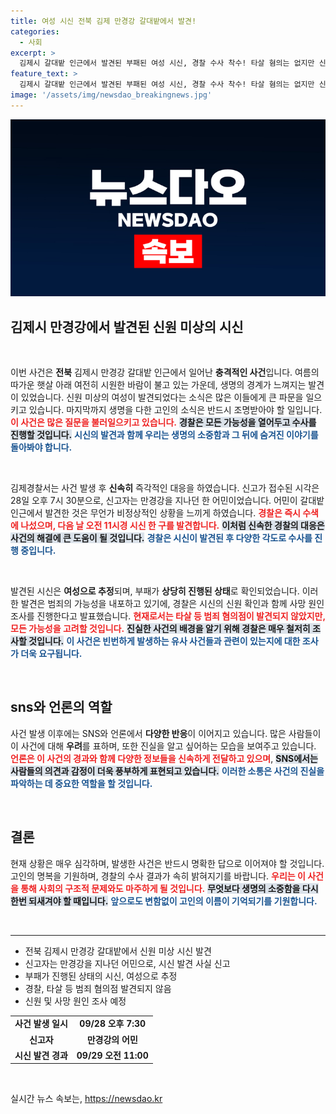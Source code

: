 ```yaml
---
title: 여성 시신 전북 김제 만경강 갈대밭에서 발견!
categories:
  - 사회
excerpt: >
  김제시 갈대밭 인근에서 발견된 부패된 여성 시신, 경찰 수사 착수! 타살 혐의는 없지만 신원과 사망 원인 조사 중. 사건의 전말이 궁금하다면 클릭하세요!
feature_text: >
  김제시 갈대밭 인근에서 발견된 부패된 여성 시신, 경찰 수사 착수! 타살 혐의는 없지만 신원과 사망 원인 조사 중. 사건의 전말이 궁금하다면 클릭하세요!
image: '/assets/img/newsdao_breakingnews.jpg'
---
```


<p><img src="/assets/img/newsdao_breakingnews.jpg" alt="ontimetimes 속보" /></p>

<h2 data-ke-size="size26">김제시 만경강에서 발견된 신원 미상의 시신</h2>

<p data-ke-size="size16">&nbsp;</p>

<p>이번 사건은 <strong>전북</strong> 김제시 만경강 갈대밭 인근에서 일어난 <strong>충격적인 사건</strong>입니다. 여름의 따가운 햇살 아래 여전히 시원한 바람이 불고 있는 가운데, 생명의 경계가 느껴지는 발견이 있었습니다. 신원 미상의 여성이 발견되었다는 소식은 많은 이들에게 큰 파문을 일으키고 있습니다. 마지막까지 생명을 다한 고인의 소식은 반드시 조명받아야 할 일입니다. <b><span style="color: #ee2323;">이 사건은 많은 질문을 불러일으키고 있습니다.</span></b> <b><span style="background-color: #21538527;">경찰은 모든 가능성을 열어두고 수사를 진행할 것입니다.</span></b> <b><span style="color: #1a5490;">시신의 발견과 함께 우리는 생명의 소중함과 그 뒤에 숨겨진 이야기를 돌아봐야 합니다.</span></b></p>

<p data-ke-size="size16">&nbsp;</p>

<p>김제경찰서는 사건 발생 후 <strong>신속히</strong> 즉각적인 대응을 하였습니다. 신고가 접수된 시각은 28일 오후 7시 30분으로, 신고자는 만경강을 지나던 한 어민이었습니다. 어민이 갈대밭 인근에서 발견한 것은 무언가 비정상적인 상황을 느끼게 하였습니다. <b><span style="color: #ee2323;">경찰은 즉시 수색에 나섰으며, 다음 날 오전 11시경 시신 한 구를 발견합니다.</span></b> <b><span style="background-color: #21538527;">이처럼 신속한 경찰의 대응은 사건의 해결에 큰 도움이 될 것입니다.</span></b> <b><span style="color: #1a5490;">경찰은 시신이 발견된 후 다양한 각도로 수사를 진행 중입니다.</span></b></p>

<p data-ke-size="size16">&nbsp;</p>

<p>발견된 시신은 <strong>여성으로 추정</strong>되며, 부패가 <strong>상당히 진행된 상태</strong>로 확인되었습니다. 이러한 발견은 범죄의 가능성을 내포하고 있기에, 경찰은 시신의 신원 확인과 함께 사망 원인 조사를 진행한다고 발표했습니다. <b><span style="color: #ee2323;">현재로서는 타살 등 범죄 혐의점이 발견되지 않았지만, 모든 가능성을 고려할 것입니다.</span></b> <b><span style="background-color: #21538527;">진실한 사건의 배경을 알기 위해 경찰은 매우 철저히 조사할 것입니다.</span></b> <b><span style="color: #1a5490;">이 사건은 빈번하게 발생하는 유사 사건들과 관련이 있는지에 대한 조사가 더욱 요구됩니다.</span></b></p>

<p data-ke-size="size16">&nbsp;</p>

<h2>sns와 언론의 역할</h2>

<p>사건 발생 이후에는 SNS와 언론에서 <strong>다양한 반응</strong>이 이어지고 있습니다. 많은 사람들이 이 사건에 대해 <strong>우려</strong>를 표하며, 또한 진실을 알고 싶어하는 모습을 보여주고 있습니다. <b><span style="color: #ee2323;">언론은 이 사건의 경과와 함께 다양한 정보들을 신속하게 전달하고 있으며</span></b>,  <b><span style="background-color: #21538527;">SNS에서는 사람들의 의견과 감정이 더욱 풍부하게 표현되고 있습니다.</span></b> <b><span style="color: #1a5490;">이러한 소통은 사건의 진실을 파악하는 데 중요한 역할을 할 것입니다.</span></b></p>

<p data-ke-size="size16">&nbsp;</p>

<h2>결론</h2>

<p>현재 상황은 매우 심각하며, 발생한 사건은 반드시 명확한 답으로 이어져야 할 것입니다. 고인의 명복을 기원하며, 경찰의 수사 결과가 속히 밝혀지기를 바랍니다. <b><span style="color: #ee2323;">우리는 이 사건을 통해 사회의 구조적 문제와도 마주하게 될 것입니다.</span></b> <b><span style="background-color: #21538527;">무엇보다 생명의 소중함을 다시 한번 되새겨야 할 때입니다.</span></b> <b><span style="color: #1a5490;">앞으로도 변함없이 고인의 이름이 기억되기를 기원합니다.</span></b></p>

<p data-ke-size="size16">&nbsp;</p>

<hr>

<ul>
    <li>전북 김제시 만경강 갈대밭에서 신원 미상 시신 발견</li>
    <li>신고자는 만경강을 지나던 어민으로, 시신 발견 사실 신고</li>
    <li>부패가 진행된 상태의 시신, 여성으로 추정</li>
    <li>경찰, 타살 등 범죄 혐의점 발견되지 않음</li>
    <li>신원 및 사망 원인 조사 예정</li>
</ul>

<table>
  <tr>
    <td style="text-align: center; height: 17px;"><b>사건 발생 일시</b></td>
    <td style="text-align: center; height: 17px;"><b>09/28 오후 7:30</b></td>
  </tr>
  <tr>
    <td style="text-align: center; height: 17px;"><b>신고자</b></td>
    <td style="text-align: center; height: 17px;"><b>만경강의 어민</b></td>
  </tr>
  <tr>
    <td style="text-align: center; height: 17px;"><b>시신 발견 경과</b></td>
    <td style="text-align: center; height: 17px;"><b>09/29 오전 11:00</b></td>
  </tr>
</table>

<p data-ke-size="size16">&nbsp;</p>
실시간 뉴스 속보는, <a href="https://newsdao.kr" rel="dofollow">https://newsdao.kr</a>


